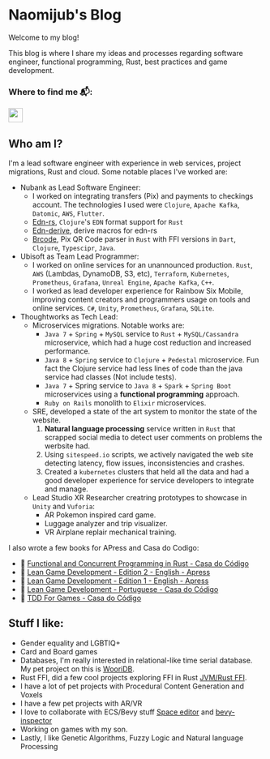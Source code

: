 # Naomijub's Blog

Welcome to my blog!

This blog is where I share my ideas and processes regarding software engineer, functional programming, Rust, best practices and game development.

### Where to find me 📬:

<a href="https://www.linkedin.com/in/naomijub">
 <img width="28" src="https://user-images.githubusercontent.com/14813660/170812779-06f9dc9a-7041-4d36-8710-2b4706664860.png" />
</a>

<br/>

## Who am I?

I'm a lead software engineer with experience in web services, project migrations, Rust and cloud. Some notable places I've worked are:

- Nubank as Lead Software Engineer:
    - I worked on integrating transfers (Pix) and payments to checkings account. The technologies I used were `Clojure`, `Apache Kafka`, `Datomic`, `AWS`, `Flutter`.
    - [Edn-rs](https://github.com/naomijub/edn-rs), `Clojure`'s `EDN` format support for `Rust`
    - [Edn-derive](https://github.com/evaporei/edn-derive), derive macros for edn-rs
    - [Brcode](https://github.com/naomijub/brcode), Pix QR Code parser in `Rust` with FFI versions in `Dart`, `Clojure`, `Typescipr`, `Java`.
- Ubisoft as Team Lead Programmer:
    - I worked on online services for an unannounced production. `Rust`, `AWS` (Lambdas, DynamoDB, S3, etc), `Terraform`, `Kubernetes`, `Prometheus`, `Grafana`, `Unreal Engine`, `Apache Kafka`, `C++`.
    - I worked as lead developer experience for Rainbow Six Mobile, improving content creators and programmers usage on tools and online services. `C#`, `Unity`, `Prometheus`, `Grafana`, `SQLite`.
- Thoughtworks as Tech Lead:
    - Microservices migrations. Notable works are:
        - `Java 7` + `Spring` + `MySQL` service to `Rust` + `MySQL/Cassandra` microservice, which had a huge cost reduction and increased performance.
        - `Java 8` + `Spring` service to `Clojure` + `Pedestal` microservice. Fun fact the Clojure service had less lines of code than the java service had classes (Not include tests).
        - `Java 7` + Spring service to `Java 8` + `Spark` + `Spring Boot` microservices using a **functional programming** approach.
        - `Ruby on Rails` monolith to `Elixir` microservices.
    - SRE, developed a state of the art system to monitor the state of the website.
        1. **Natural language processing** service written in `Rust` that scrapped social media to detect user comments on problems the werbsite had.
        2. Using `sitespeed.io` scripts, we actively navigated the web site detecting latency, flow issues, inconsistencies and crashes.
        3. Created a `kubernetes` clusters that held all the data and had a good developer experience for service developers to integrate and manage.
    - Lead Studio XR Researcher creatring prototypes to showcase in `Unity` and `Vuforia`:
        - AR Pokemon inspired card game.
        - Luggage analyzer and trip visualizer.
        - VR Airplane replair mechanical training.
    
I also wrote a few books for APress and Casa do Codigo:

- 📖 [Functional and Concurrent Programming in Rust - Casa do Código](https://www.casadocodigo.com.br/products/livro-rust-funcional-concorrente)
- 📖 [Lean Game Development - Edition 2 - English - Apress](https://link.springer.com/book/10.1007/978-1-4842-9843-5)
- 📖 [Lean Game Development - Edition 1 - English - Apress](https://www.apress.com/gp/book/9781484232156)
- 📖 [Lean Game Development - Portuguese - Casa do Código](https://www.casadocodigo.com.br/products/livro-lean-game-development)
- 📖 [TDD For Games - Casa do Código](https://www.casadocodigo.com.br/products/livro-tdd-games)

## Stuff I like:

- Gender equality and LGBTIQ+ 
- Card and Board games
- Databases, I'm really interested in relational-like time serial database. My pet project on this is [WooriDB](https://github.com/naomijub/wooridb).
- Rust FFI, did a few cool projects exploring FFI in Rust [JVM/Rust FFI](https://github.com/naomijub/JVM-rust-ffi). 
- I have a lot of pet projects with Procedural Content Generation and Voxels
- I have a few pet projects with AR/VR
- I love to collaborate with ECS/Bevy stuff [Space editor](https://github.com/rewin123/space_editor) and [bevy-inspector](https://github.com/naomijub/bevy-inspector-ui)
- Working on games with my son.
- Lastly, I like Genetic Algorithms, Fuzzy Logic and Natural language Processing
